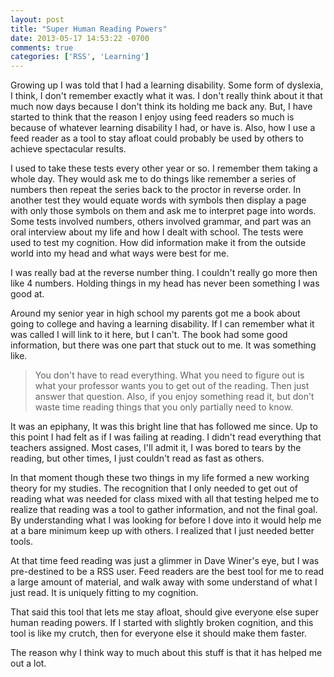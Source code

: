 ```yaml
---
layout: post
title: "Super Human Reading Powers"
date: 2013-05-17 14:53:22 -0700
comments: true
categories: ['RSS', 'Learning']
---
```


Growing up I was told that I had a learning disability. Some form of dyslexia, I think, I don't remember exactly what it was. I don't really think about it that much now days because I don't think its holding me back any. But, I have started to think that the reason I enjoy using feed readers so much is because of whatever learning disability I had, or have is. Also, how I use a feed reader as a tool to stay afloat could probably be used by others to achieve spectacular results.

I used to take these tests every other year or so. I remember them taking a whole day. They would ask me to do things like remember a series of numbers then repeat the series back to the proctor in reverse order. In another test they would equate words with symbols then display a page with only those symbols on them and ask me to interpret page into words. Some tests involved numbers, others involved grammar, and part was an oral interview about my life and how I dealt with school. The tests were used to test my cognition. How did information make it from the outside world into my head and what ways were best for me.

I was really bad at the reverse number thing. I couldn't really go more then like 4 numbers. Holding things in my head has never been something I was good at.

Around my senior year in high school my parents got me a book about going to college and having a learning disability. If I can remember what it was called I will link to it here, but I can't. The book had some good information, but there was one part that stuck out to me. It was something like.

> You don't have to read everything. What you need to figure out is what your professor wants you to get out of the reading. Then just answer that question. Also, if you enjoy something read it, but don't waste time reading things that you only partially need to know.

It was an epiphany, It was this bright line that has followed me since. Up to this point I had felt as if I was failing at reading. I didn't read everything that teachers assigned. Most cases, I'll admit it, I was bored to tears by the reading, but other times, I just couldn't read as fast as others.

In that moment though these two things in my life formed a new working theory for my studies. The recognition that I only needed to get out of reading what was needed for class mixed with all that testing helped me to realize that reading was a tool to gather information, and not the final goal. By understanding what I was looking for before I dove into it would help me at a bare minimum keep up with others. I realized that I just needed better tools.

At that time feed reading was just a glimmer in Dave Winer's eye, but I was pre-destined to be a RSS user. Feed readers are the best tool for me to read a large amount of material, and walk away with some understand of what I just read. It is uniquely fitting to my cognition.

That said this tool that lets me stay afloat, should give everyone else super human reading powers. If I started with slightly broken cognition, and this tool is like my crutch, then for everyone else it should make them faster.

The reason why I think way to much about this stuff is that it has helped me out a lot.
